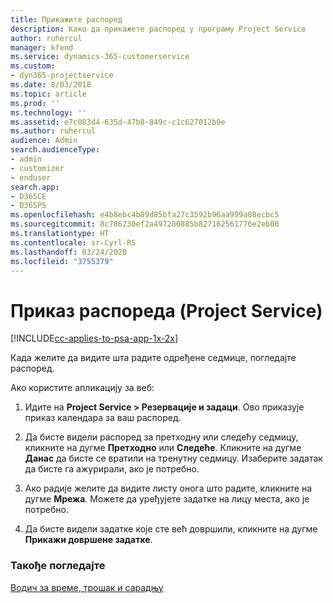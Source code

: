 ```yaml
---
title: Прикажите распоред
description: Како да прикажете распоред у програму Project Service
author: ruhercul
manager: kfend
ms.service: dynamics-365-customerservice
ms.custom:
- dyn365-projectservice
ms.date: 8/03/2018
ms.topic: article
ms.prod: ''
ms.technology: ''
ms.assetid: e7c083d4-635d-47b8-849c-c1c627012b9e
ms.author: ruhercul
audience: Admin
search.audienceType:
- admin
- customizer
- enduser
search.app:
- D365CE
- D365PS
ms.openlocfilehash: e4b8ebc4b89d85bfa27c3592b96aa999a08ecbc5
ms.sourcegitcommit: 8c786230ef2a497280885b827162561776e2eb00
ms.translationtype: HT
ms.contentlocale: sr-Cyrl-RS
ms.lasthandoff: 03/24/2020
ms.locfileid: "3755379"
---
```

# <a name="view-your-schedule-project-service"></a>Приказ распореда (Project Service)

[!INCLUDE[cc-applies-to-psa-app-1x-2x](../includes/cc-applies-to-psa-app-1x-2x.md)]

Када желите да видите шта радите одређене седмице, погледајте распоред.  
  
 Ако користите апликацију за веб:  
  
1.  Идите на **Project Service > Резервације и задаци**. Ово приказује приказ календара за ваш распоред.  
  
2.  Да бисте видели распоред за претходну или следећу седмицу, кликните на дугме **Претходно** или **Следеће**. Кликните на дугме **Данас** да бисте се вратили на тренутну седмицу. Изаберите задатак да бисте га ажурирали, ако је потребно.  
  
3.  Ако радије желите да видите листу онога што радите, кликните на дугме **Мрежа**. Можете да уређујете задатке на лицу места, ако је потребно.  
  
4.  Да бисте видели задатке које сте већ довршили, кликните на дугме **Прикажи довршене задатке**.  
  
### <a name="see-also"></a>Такође погледајте  
 [Водич за време, трошак и сарадњу](../project-service/time-expense-collaboration-guide.md)
